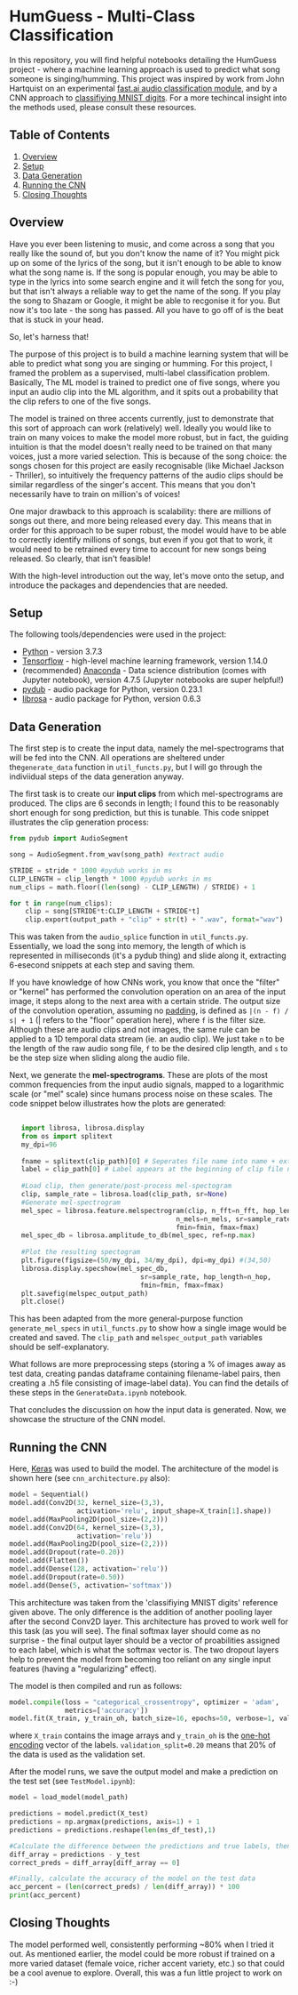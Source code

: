 # HumGuess - Multi-Class Classification

In this repository, you will find helpful notebooks detailing the HumGuess project - where a machine learning approach is used to
predict what song someone is singing/humming. This project was inspired by work from John Hartquist on an experimental [fast.ai audio classification module](https://towardsdatascience.com/audio-classification-using-fastai-and-on-the-fly-frequency-transforms-4dbe1b540f89), and by a CNN approach to [classifiying MNIST digits](https://medium.com/x8-the-ai-community/audio-classification-using-cnn-coding-example-f9cbd272269e). For a more techincal insight into the methods used, please consult these resources.

## Table of Contents

1. [Overview](https://github.com/izwauld/HumGuess#overview)
2. [Setup](https://github.com/izwauld/HumGuess#setup)
3. [Data Generation](https://github.com/izwauld/HumGuess#data-generation)
4. [Running the CNN](https://github.com/izwauld/HumGuess#running-the-cnn) 
5. [Closing Thoughts](https://github.com/izwauld/HumGuess#closing-thoughts)

## Overview

Have you ever been listening to music, and come across a song that you really like the sound of, but you don't know the name of it? You might pick up on some of the lyrics of the song, but it isn't enough to be able to know what the song name is. If the song is popular enough, you may be able to type in the lyrics into some search engine and it will fetch the song for you, but that isn't always a reliable way to get the name of the song. If you play the song to Shazam or Google, it might be able to recgonise it for you. But now it's too late - the song has passed. All you have to go off of is the beat that is stuck in your head.

So, let's harness that!

The purpose of this project is to build a machine learning system that will be able to predict what song you are singing or humming. For this project, I framed the problem as a supervised, multi-label classification problem. Basically, The ML model is trained to predict one of five songs, where you input an audio clip into the ML algorithm, and it spits out a probability that the clip refers to one of the five songs.

The model is trained on three accents currently, just to demonstrate that this sort of approach can work (relatively) well. Ideally you would like to train on many voices to make the model more robust, but in fact, the guiding intuition is that the model doesn't really need to be trained on that many voices, just a more varied selection. This is because of the song choice: the songs chosen for this project are easily recognisable (like Michael Jackson - Thriller), so intuitively the frequency patterns of the audio clips should be similar regardless of the singer's accent. This means that you don't necessarily have to train on million's of voices! 

One major drawback to this approach is scalability: there are millions of songs out there, and more being released every day. This means that in order for this approach to be super robust, the model would have to be able to correctly identify millions of songs, but even if you got that to work, it would need to be retrained every time to account for new songs being released. So clearly, that isn't feasible!

With the high-level introduction out the way, let's move onto the setup, and introduce the packages and dependencies that are needed.


## Setup

The following tools/dependencies were used in the project:
* [Python](https://www.python.org/) - version 3.7.3
* [Tensorflow](https://www.tensorflow.org/) - high-level machine learning framework, version 1.14.0
* (recommended) [Anaconda](https://www.anaconda.com/) - Data science distribution (comes with Jupyter notebook), version 4.7.5 (Jupyter notebooks are super helpful!)
* [pydub](https://pypi.org/project/pydub/) - audio package for Python, version 0.23.1
* [librosa](https://librosa.github.io/librosa/) - audio package for Python, version 0.6.3


## Data Generation

The first step is to create the input data, namely the mel-spectrograms that will be fed into the CNN. All operations are sheltered under the`generate_data` function in `util_functs.py`, but I will go through the indiviidual steps of the data generation anyway.


The first task is to create our **input clips** from which mel-spectrograms are produced. The clips are 6 seconds in length; I found this to be reasonably short enough for song prediction, but this is tunable. This code snippet illustrates the clip generation process:

```python
from pydub import AudioSegment

song = AudioSegment.from_wav(song_path) #extract audio

STRIDE = stride * 1000 #pydub works in ms
CLIP_LENGTH = clip_length * 1000 #pydub works in ms
num_clips = math.floor((len(song) - CLIP_LENGTH) / STRIDE) + 1

for t in range(num_clips):
    clip = song[STRIDE*t:CLIP_LENGTH + STRIDE*t]
    clip.export(output_path + "clip" + str(t) + ".wav", format="wav")
```
This was taken from the `audio_splice` function in `util_functs.py`. Essentially, we load the song into memory, the length of which is represented in milliseconds (it's a pydub thing) and slide along it, extracting 6-esecond snippets at each step and saving them. 

If you have knowledge of how CNNs work, you know that once the "filter" or "kernel" has performed the convolution operation on an area of the input image, it steps along to the next area with a certain stride. The output size of the convolution operation, assuming no [padding](https://medium.com/@ayeshmanthaperera/what-is-padding-in-cnns-71b21fb0dd7), is defined as `|(n - f) / s| + 1` (| refers to the "floor" operation here), where `f` is the filter size. Although these are audio clips and not images, the same rule can be applied to a 1D temporal data stream (ie. an audio clip). We just take `n` to be the length of the raw audio song file, `f` to be the desired clip length, and `s` to be the step size when sliding along the audio file. 


Next, we generate the **mel-spectrograms**. These are plots of the most common frequencies from the input audio signals, mapped to a logarithmic scale (or "mel" scale) since humans process noise on these scales. The code snippet below illustrates how the plots are generated:

```python
    
   import librosa, librosa.display
   from os import splitext
   my_dpi=96
   
   fname = splitext(clip_path)[0] # Seperates file name into name + extension, and takes the name
   label = clip_path[0] # Label appears at the beginning of clip file name (ie. 1_IT_clip2)
   
   #Load clip, then generate/post-process mel-spectogram
   clip, sample_rate = librosa.load(clip_path, sr=None)
   #Generate mel-spectrogram
   mel_spec = librosa.feature.melspectrogram(clip, n_fft=n_fft, hop_length=n_hop,
                                          n_mels=n_mels, sr=sample_rate, power=1.0, 
                                          fmin=fmin, fmax=fmax)
   mel_spec_db = librosa.amplitude_to_db(mel_spec, ref=np.max)
   
   #Plot the resulting spectogram
   plt.figure(figsize=(50/my_dpi, 34/my_dpi), dpi=my_dpi) #(34,50)
   librosa.display.specshow(mel_spec_db,
                                 sr=sample_rate, hop_length=n_hop,
                                 fmin=fmin, fmax=fmax)
   plt.savefig(melspec_output_path)
   plt.close()
```

This has been adapted from the more general-purpose function `generate_mel_specs` in `util_functs.py` to show how a single image would be created and saved. The `clip_path` and `melspec_output_path` variables should be self-explanatory.


What follows are more preprocessing steps (storing a % of images away as test data, creating pandas dataframe containing filename-label pairs, then creating a .h5 file consisting of image-label data). You can find the details of these steps in the `GenerateData.ipynb` notebook.

That concludes the discussion on how the input data is generated. Now, we showcase the structure of the CNN model.


## Running the CNN

Here, [Keras](https://keras.io/) was used to build the model. The architecture of the model is shown here (see `cnn_architecture.py` also):

```python
model = Sequential()
model.add(Conv2D(32, kernel_size=(3,3), 
                 activation='relu', input_shape=X_train[1].shape))
model.add(MaxPooling2D(pool_size=(2,2)))
model.add(Conv2D(64, kernel_size=(3,3), 
                 activation='relu'))
model.add(MaxPooling2D(pool_size=(2,2)))
model.add(Dropout(rate=0.20))
model.add(Flatten())
model.add(Dense(128, activation='relu'))
model.add(Dropout(rate=0.50))
model.add(Dense(5, activation='softmax'))
```

This architecture was taken from the 'classifiying MNIST digits' reference given above. The only difference is the addition of another pooling layer after the second Conv2D layer. This architecture has proved to work well for this task (as you will see). The final softmax layer should come as no surprise - the final output layer should be a vector of proabilities assigned to each label, which is what the softmax vector is. The two dropout layers help to prevent the model from becoming too reliant on any single input features (having a "regularizing" effect). 

The model is then compiled and run as follows:

```python
model.compile(loss = "categorical_crossentropy", optimizer = 'adam',
              metrics=['accuracy'])
model.fit(X_train, y_train_oh, batch_size=16, epochs=50, verbose=1, validation_split=0.20)
```
where `X_train` contains the image arrays and `y_train_oh` is the [one-hot encoding](https://machinelearningmastery.com/why-one-hot-encode-data-in-machine-learning/) vector of the labels. `validation_split=0.20` means that 20% of the data is used as the validation set.

After the model runs, we save the output model and make a prediction on the test set (see `TestModel.ipynb`):

```python
model = load_model(model_path)

predictions = model.predict(X_test)
predictions = np.argmax(predictions, axis=1) + 1
predictions = predictions.reshape(len(ms_df_test),1)

#Calculate the difference between the predictions and true labels, then find where the difference is 0 (correct predictions) 
diff_array = predictions - y_test
correct_preds = diff_array[diff_array == 0]

#Finally, calculate the accuracy of the model on the test data
acc_percent = (len(correct_preds) / len(diff_array)) * 100
print(acc_percent)
```


## Closing Thoughts

The model performed well, consistently performing ~80% when I tried it out. As mentioned earlier, the model could be more robust if trained on a more varied dataset (female voice, richer accent variety, etc.) so that could be a cool avenue to explore. Overall, this was a fun little project to work on :-)
